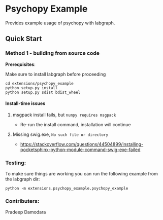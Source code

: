 # Psychopy Example

Provides example usage of psychopy with labgraph.

## Quick Start

### Method 1 - building from source code

**Prerequisites**:

Make sure to install labgraph before proceeding

```
cd extensions/psychopy_example
python setup.py install
python setup.py sdist bdist_wheel
```

#### Install-time issues
1. msgpack install fails, but `numpy requires msgpack`
   - Re-run the install command, installation will continue

2. Missing swig.exe, `No such file or directory`
   - https://stackoverflow.com/questions/44504899/installing-pocketsphinx-python-module-command-swig-exe-failed

### Testing:

To make sure things are working you can run the following example from the labgraph dir:
```
python -m extensions.psychopy_example.psychopy_example
```

### Contributers:
Pradeep Damodara
